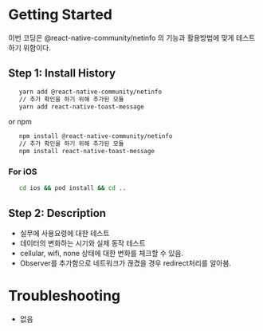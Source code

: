 # Getting Started

이번 코딩은 @react-native-community/netinfo 의 기능과 활용방법에 맞게 테스트하기 위함이다.

## Step 1: Install History

```bash
   yarn add @react-native-community/netinfo
   // 추가 확인을 하기 위해 추가된 모듈
   yarn add react-native-toast-message
```

or npm

```bash
   npm install @react-native-community/netinfo
   // 추가 확인을 하기 위해 추가된 모듈
   npm install react-native-toast-message
```

### For iOS

```bash
   cd ios && pod install && cd ..
```

## Step 2: Description

- 실무에 사용요령에 대한 테스트
- 데이터의 변화하는 시기와 실제 동작 테스트
- cellular, wifi, none 상태에 대한 변화를 체크할 수 있음.
- Observer를 추가함으로 네트워크가 끊겼을 경우 redirect처리를 알아봄.

# Troubleshooting

- 없음
